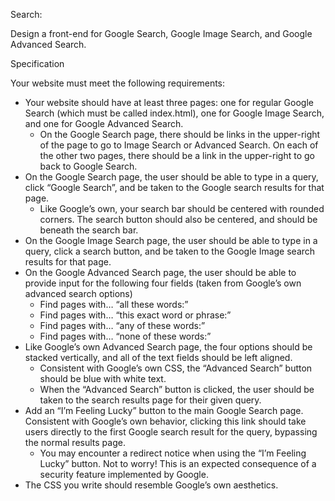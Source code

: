 Search: 

Design a front-end for Google Search, Google Image Search, and Google Advanced Search.

Specification

Your website must meet the following requirements:

  - Your website should have at least three pages: one for regular Google Search (which must be called index.html), one for Google Image Search, and one for Google Advanced Search.
    - On the Google Search page, there should be links in the upper-right of the page to go to Image Search or Advanced Search. On each of the other two pages, there should be a link in the upper-right to go back to Google Search.
  - On the Google Search page, the user should be able to type in a query, click “Google Search”, and be taken to the Google search results for that page.
    - Like Google’s own, your search bar should be centered with rounded corners. The search button should also be centered, and should be beneath the search bar.
  - On the Google Image Search page, the user should be able to type in a query, click a search button, and be taken to the Google Image search results for that page.
  - On the Google Advanced Search page, the user should be able to provide input for the following four fields (taken from Google’s own advanced search options)
    - Find pages with… “all these words:”
    - Find pages with… “this exact word or phrase:”
    - Find pages with… “any of these words:”
    - Find pages with… “none of these words:”
  - Like Google’s own Advanced Search page, the four options should be stacked vertically, and all of the text fields should be left aligned.
    - Consistent with Google’s own CSS, the “Advanced Search” button should be blue with white text.
    - When the “Advanced Search” button is clicked, the user should be taken to the search results page for their given query.
  - Add an “I’m Feeling Lucky” button to the main Google Search page. Consistent with Google’s own behavior, clicking this link should take users directly to the first Google search result for the query, bypassing the normal results page.
    - You may encounter a redirect notice when using the “I’m Feeling Lucky” button. Not to worry! This is an expected consequence of a security feature implemented by Google.
  - The CSS you write should resemble Google’s own aesthetics.

